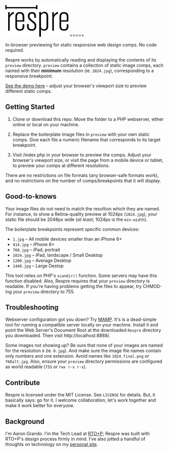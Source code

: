 <img src="https://raw.githubusercontent.com/aarongrando/Respre/master/respre.png" alt="Respre">
=====

In-browser previewing for static responsive web design comps. No code required. 

Respre works by automatically reading and displaying the contents of its `preview` directory. `preview` contains a collection of static image comps, each named with their **minimum** resolution (ie. `1024.jpg`), corresponding to a responsive breakpoint. 

[See the demo here](http://respre.herokuapp.com/) – adjust your browser's viewport size to preview different static comps.

## Getting Started
1. Clone or download this repo. Move the folder to a PHP webserver, either online or local on your machine. 

2. Replace the boilerplate image files in `preview` with your own static comps. Give each file a numeric filename that corresponds to its target breakpoint. 

3. Visit /index.php in your browser to preview the comps. Adjust your browser's viewport size, or visit the page from a mobile device or tablet, to preview your comps at different resolutions.

There are no restrictions on file formats (any browser-safe formats work), and no restrictions on the number of comps/breakpoints that it will display.

## Good-to-knows
Your image files do not need to match the resoltion which they are named. For instance, to show a Retina-quality preview at 1024px (`1024.jpg`), your static file should be 2048px wide (_at least_; 1024px is the `min-width`).

The boilerplate breakpoints represent specific common devices: 
  - `1.jpg` – All mobile devices smaller than an iPhone 6+
  - `414.jpg` – iPhone 6+
  - `768.jpg` – iPad, portrait
  - `1024.jpg` – iPad, landscape / Small Desktop
  - `1200.jpg` – Average Desktop
  - `1440.jpg` – Large Destop

This tool relies on PHP's `scandir()` function. Some servers may have this function disabled. Also, Respre requires that your `preview` directory is readable. If you're having problems getting the files to appear, try CHMOD-ing your `preview` directory to 755. 

## Troubleshooting
Webserver configuration got you down? Try [MAMP](http://mamp.info/). It's is a dead-simple tool for running a compatible server locally on your machine. Install it and point the Web Server's Document Root at the downloaded `Respre` directory you downloaded. Then visit http://localhost:8888/. 

Some images not showing up? Be sure that none of your images are named for the resolution `0` (ie. `0.jpg`). And make sure the image file names contain only numbers and one extension. Avoid names like `1024.final.png` or `768alt.jpg`. Also, ensure your `preview` directory permissions are configured as world readable (`755` or `rwx r-x r-x`). 

## Contribute
Respre is licensed under the MIT License. See `LICENSE` for details. But, it basically says: go for it. I welcome collaboration, let's work together and make it work better for everyone. 

## Background
I'm Aaron Grando. I'm the Tech Lead at [RTO+P](http://rtop.com); Respre was built with RTO+P's design process firmly in mind. I've also jotted a handful of thoughts on technology on my [personal site](http://gran.do/).
